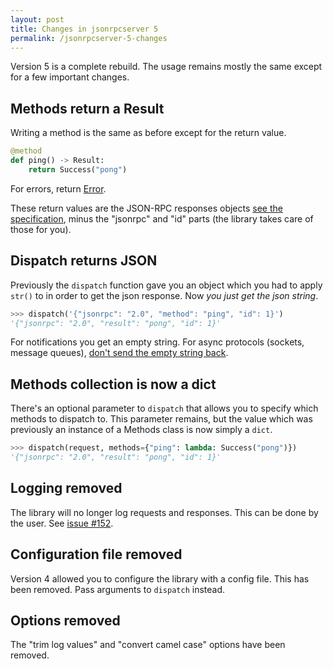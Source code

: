 ```yaml
---
layout: post
title: Changes in jsonrpcserver 5
permalink: /jsonrpcserver-5-changes
---
```

Version 5 is a complete rebuild. The usage remains mostly the same except for
a few important changes.

## Methods return a Result

Writing a method is the same as before except for the return value.

```python
@method
def ping() -> Result:
    return Success("pong")
```

For errors, return
[Error](https://www.jsonrpcserver.com/en/latest/methods.html#responses).

These return values are the JSON-RPC responses objects [see the
specification](https://www.jsonrpc.org/specification#response_object), minus
the "jsonrpc" and "id" parts (the library takes care of those for you).

## Dispatch returns JSON

Previously the `dispatch` function gave you an object which you had to apply
`str()` to in order to get the json response. Now *you just get the json
string*.

```python
>>> dispatch('{"jsonrpc": "2.0", "method": "ping", "id": 1}')
'{"jsonrpc": "2.0", "result": "pong", "id": 1}'
```

For notifications you get an empty string. For async protocols (sockets,
message queues), [don't send the empty string
back](https://www.jsonrpcserver.com/en/latest/async.html#notifications).

## Methods collection is now a dict

There's an optional parameter to `dispatch` that allows you to
specify which methods to dispatch to. This parameter remains, but the value
which was previously an instance of a Methods class is now simply a `dict`.

```python
>>> dispatch(request, methods={"ping": lambda: Success("pong")})
'{"jsonrpc": "2.0", "result": "pong", "id": 1}'
```

## Logging removed

The library will no longer log requests and responses. This can be done by the
user. See [issue #152](https://github.com/bcb/jsonrpcserver/issues/152).

## Configuration file removed

Version 4 allowed you to configure the library with a config file. This has
been removed. Pass arguments to `dispatch` instead.

## Options removed

The "trim log values" and "convert camel case" options have been removed.

